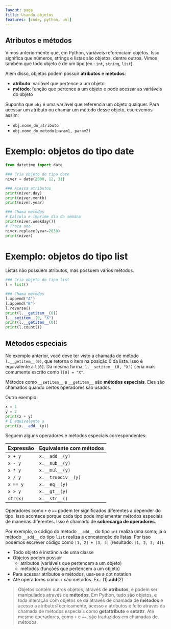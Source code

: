 ```yaml
---
layout: page
title: Usando objetos
features: [code, python, uml]
---
```


## Atributos e métodos

Vimos anteriormente que, em Python, variáveis referenciam objetos. Isso significa que números, strings e listas são objetos, dentre outros. Vimos também que todo objeto é de um tipo (ex.: `int`, `string`, `list`).

Além disso, objetos podem possuir **atributos** e **métodos**:

- **atributo**: variável que pertence a um objeto
- **método**: função que pertence a um objeto e pode acessar as variáveis do objeto

Suponha que `obj` é uma variável que referencia um objeto qualquer. Para acessar um atributo ou chamar um método desse objeto, escrevemos assim:

- `obj.nome_do_atributo`
- `obj.nome_do_metodo(param1, param2)`

# Exemplo: objetos do tipo date

```python
from datetime import date

### Cria objeto do tipo date
niver = date(2000, 12, 31)

### Acessa atributos
print(niver.day)
print(niver.month)
print(niver.year)

### Chama métodos
# Calcula e imprime dia da semana
print(niver.weekday())
# Troca ano
niver.replace(year=2030)
print(niver)
```

# Exemplo: objetos do tipo list

Listas não possuem atributos, mas possuem vários métodos.

```python
### Cria objeto do tipo list
l = list()

### Chama métodos
l.append("A")
l.append("B")
l.reverse()
print(l.__getitem__(0))
l.__setitem__(0, "X")
print(l.__getitem__(0))
print(l.count())
```

## Métodos especiais

No exemplo anterior, você deve ter visto a chamada de método `l.__getitem__(0)`, que retorna o item na posição 0 da lista. Isso é equivalente a `l[0]`. Da mesma forma, `l.__setitem__(0, "X")` seria mais comumente escrito como `l[0] = "X"`.

Métodos como `__setitem__` e `__getitem__` são **métodos especiais**. Eles são chamados quando certos operadores são usados.

Outro exemplo:

```python
x = 1
y = 2
print(x + y)
# É equivalente a
print(x.__add__(y))
```

Seguem alguns operadores e métodos especiais correspondentes:

| Expressão | Equivalente com métodos  |
|-----------|--------------------------|
| `x + y`   | `x.__add__(y)`           |
| `x - y`   | `x.__sub__(y)`           |
| `x * y`   | `x.__mul__(y)`           |
| `x / y`   | `x.__truediv__(y)`       |
| `x == y`  | `x.__eq__(y)`            |
| `x > y`   | `x.__gt__(y)`            |
| `str(x)`  | `x.__str__()`            |

Operadores como `+` e `==` podem ter significados diferentes a depender do tipo. Isso acontece porque cada tipo pode implementar métodos especiais de maneiras diferentes. Isso é chamado de **sobrecarga de operadores**. 

Por exemplo, o código do método `__add__` do tipo `int` realiza uma soma; já o método `__add__` do tipo `list` realiza a concatenção de listas. Por isso podemos escrever código como `[1, 2] + [3, 4]` (resultado: `[1, 2, 3, 4]`).

- Todo objeto é instância de uma classe
- Objetos podem possuir
  - atributos (variáveis que pertencem a um objeto)
  - métodos (funções que pertencem a um objeto)
- Para acessar atributos e métodos, usa-se a dot notation
- Até operadores como + são métodos. Ex.: (1).__add__(2)

> Objetos contém outros objetos, através de **atributos**, e podem ser manipulados através de **métodos**. Em Python, tudo são objetos, e toda interação com objetos se dá através de chamada de **métodos** e <span class="tooltip">acesso a atributos<span class="tooltiptext">Tecnicamente, acesso a atributos é feito através da chamada de métodos especiais como __getattribute__ e __setattr__</span></span>. Até mesmo operadores, como `+` e `==`, são traduzidos em chamadas de métodos.

